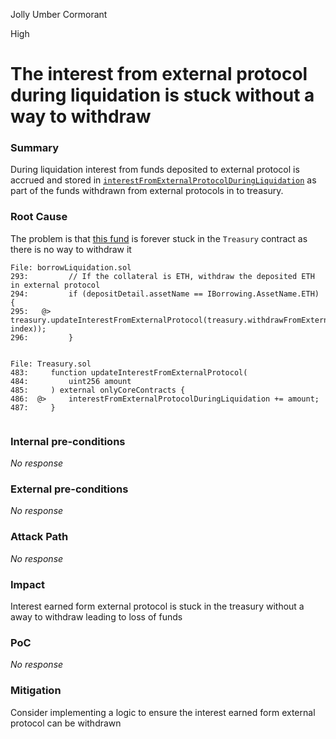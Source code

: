 Jolly Umber Cormorant

High

# The interest from external protocol during liquidation is stuck without a way to withdraw

### Summary

During liquidation interest from funds deposited to external protocol is accrued and stored in  [`interestFromExternalProtocolDuringLiquidation`](https://github.com/sherlock-audit/2024-11-autonomint/blob/main/Blockchain/Blockchian/contracts/Core_logic/Treasury.sol#L486) as part of the funds withdrawn from external protocols in to treasury.

### Root Cause

The problem is that [this fund](https://github.com/sherlock-audit/2024-11-autonomint/blob/main/Blockchain/Blockchian/contracts/Core_logic/borrowLiquidation.sol#L294-L296) is forever stuck in the `Treasury` contract as there is no way to withdraw it


```solidity
File: borrowLiquidation.sol
293:         // If the collateral is ETH, withdraw the deposited ETH in external protocol
294:         if (depositDetail.assetName == IBorrowing.AssetName.ETH) {
295:   @>        treasury.updateInterestFromExternalProtocol(treasury.withdrawFromExternalProtocolDuringLiq(user, index));
296:         }


File: Treasury.sol
483:     function updateInterestFromExternalProtocol(
484:         uint256 amount
485:     ) external onlyCoreContracts {
486:  @>     interestFromExternalProtocolDuringLiquidation += amount;
487:     }


```

### Internal pre-conditions

_No response_

### External pre-conditions

_No response_

### Attack Path

_No response_

### Impact

Interest earned form external protocol is stuck in the treasury without a away to withdraw leading to loss of funds

### PoC

_No response_

### Mitigation

Consider implementing a logic to ensure the interest earned form external protocol can be withdrawn
